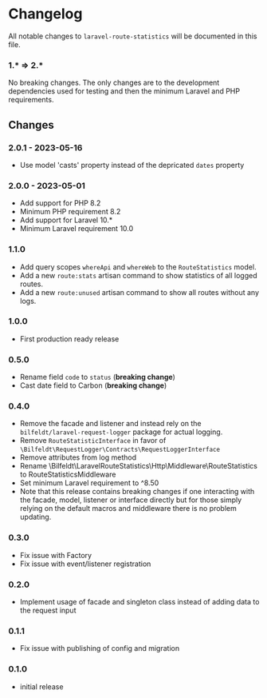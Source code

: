 # Changelog

All notable changes to `laravel-route-statistics` will be documented in this file.

### 1.* => 2.*

No breaking changes. The only changes are to the development dependencies used for testing and then the minimum Laravel and PHP requirements.

## Changes

### 2.0.1 - 2023-05-16

- Use model 'casts' property instead of the depricated `dates` property

### 2.0.0 - 2023-05-01

- Add support for PHP 8.2
- Minimum PHP requirement 8.2
- Add support for Laravel 10.*
- Minimum Laravel requirement 10.0

### 1.1.0

- Add query scopes `whereApi` and `whereWeb` to the `RouteStatistics` model.
- Add a new `route:stats` artisan command to show statistics of all logged routes.
- Add a new `route:unused` artisan command to show all routes without any logs.

### 1.0.0

- First production ready release

### 0.5.0

- Rename field `code` to `status` (**breaking change**)
- Cast date field to Carbon (**breaking change**)

### 0.4.0

- Remove the facade and listener and instead rely on the `bilfeldt/laravel-request-logger` package for actual logging.
- Remove `RouteStatisticInterface` in favor of `\Bilfeldt\RequestLogger\Contracts\RequestLoggerInterface`
- Remove attributes from log method
- Rename \Bilfeldt\LaravelRouteStatistics\Http\Middleware\RouteStatistics to RouteStatisticsMiddleware
- Set minimum Laravel requirement to ^8.50
- Note that this release contains breaking changes if one interacting with the facade, model, listener or interface directly but for those simply relying on the default macros and middleware there is no problem updating.

### 0.3.0

- Fix issue with Factory
- Fix issue with event/listener registration

### 0.2.0

- Implement usage of facade and singleton class instead of adding data to the request input

### 0.1.1

- Fix issue with publishing of config and migration

### 0.1.0

- initial release
